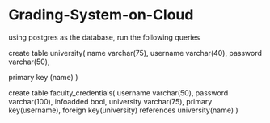 # Grading-System-on-Cloud

using postgres as the database, run the following queries

create table university(
  name varchar(75),
  username varchar(40),
  password varchar(50),
  
  primary key (name)
)

create table faculty_credentials(
	username varchar(50),
	password varchar(100),
	infoadded bool,
	university varchar(75),
	primary key(username),
	foreign key(university) references university(name)
)
